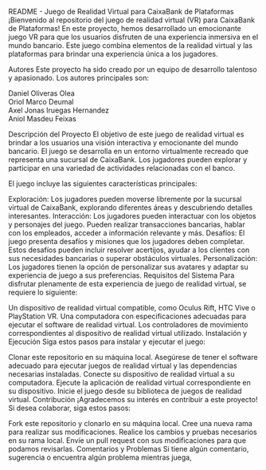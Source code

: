 README - Juego de Realidad Virtual para CaixaBank de Plataformas
¡Bienvenido al repositorio del juego de realidad virtual (VR) para CaixaBank de Plataformas! En este proyecto, hemos desarrollado un emocionante juego VR para que los usuarios disfruten de una experiencia inmersiva en el mundo bancario. Este juego combina elementos de la realidad virtual y las plataformas para brindar una experiencia única a los jugadores.

Autores
Este proyecto ha sido creado por un equipo de desarrollo talentoso y apasionado. Los autores principales son:

  Daniel Oliveras Olea  
  Oriol Marco Deumal  
  Axel Jonas Iruegas Hernandez  
  Aniol Masdeu Feixas  

Descripción del Proyecto
El objetivo de este juego de realidad virtual es brindar a los usuarios una visión interactiva y emocionante del mundo bancario. El juego se desarrolla en un entorno virtualmente recreado que representa una sucursal de CaixaBank. Los jugadores pueden explorar y participar en una variedad de actividades relacionadas con el banco.

El juego incluye las siguientes características principales:

Exploración: Los jugadores pueden moverse libremente por la sucursal virtual de CaixaBank, explorando diferentes áreas y descubriendo detalles interesantes.
Interacción: Los jugadores pueden interactuar con los objetos y personajes del juego. Pueden realizar transacciones bancarias, hablar con los empleados, acceder a información relevante y más.
Desafíos: El juego presenta desafíos y misiones que los jugadores deben completar. Estos desafíos pueden incluir resolver acertijos, ayudar a los clientes con sus necesidades bancarias o superar obstáculos virtuales.
Personalización: Los jugadores tienen la opción de personalizar sus avatares y adaptar su experiencia de juego a sus preferencias.
Requisitos del Sistema
Para disfrutar plenamente de esta experiencia de juego de realidad virtual, se requiere lo siguiente:

Un dispositivo de realidad virtual compatible, como Oculus Rift, HTC Vive o PlayStation VR.
Una computadora con especificaciones adecuadas para ejecutar el software de realidad virtual.
Los controladores de movimiento correspondientes al dispositivo de realidad virtual utilizado.
Instalación y Ejecución
Siga estos pasos para instalar y ejecutar el juego:

Clonar este repositorio en su máquina local.
Asegúrese de tener el software adecuado para ejecutar juegos de realidad virtual y las dependencias necesarias instaladas.
Conecte su dispositivo de realidad virtual a su computadora.
Ejecute la aplicación de realidad virtual correspondiente en su dispositivo.
Inicie el juego desde su biblioteca de juegos de realidad virtual.
Contribución
¡Agradecemos su interés en contribuir a este proyecto! Si desea colaborar, siga estos pasos:

Fork este repositorio y clonarlo en su máquina local.
Cree una nueva rama para realizar sus modificaciones.
Realice los cambios y pruebas necesarios en su rama local.
Envíe un pull request con sus modificaciones para que podamos revisarlas.
Comentarios y Problemas
Si tiene algún comentario, sugerencia o encuentra algún problema mientras juega,

